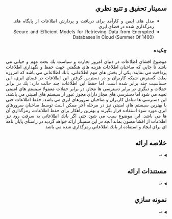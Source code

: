 <div dir="rtl" style="text-align: justify; text-justify: inter-word;">
  
## سمينار تحقيق و تتبع نظري 
- مدل های ایمن و کارآمد برای دریافت و پردازش اطلاعات از پایگاه های رمزگذاری شده در فضای ابری
- Secure and Efficient Models for Retrieving Data from Encrypted Databases in Cloud
  (Summer Of 1400)
### چكيده
  موضوع افشاي اطلاعات در دنياي امروز تجارت و سياست يك بحث مهم و حياتي مي باشد تا جايي كه صاحبان اطلاعات هزينه هاي هنگفتي جهت حفظ و نگهداري اطلاعات پرداخت مي نمايند.
  يكي از بخش هاي مهم اطلاعاتي، بانك اطلاعاتي مي باشد كه امروزه بعلت گسترش شبكه كاربران و در دسترس گرفتن اين اطلاعات در فضاي ابري، اين حساسيت چند برابر شده است. اما حفظ اين اطلاعات چند حالت دارد: يك در برابر حملات و ديگري در برابر دسترسي ها مجاز.
  در برابر حملات معمولا سيستم هاي امنيتي تعبيه مي شود اما دسترسي هاي مجاز داراي مجوز عبور از سيستم هاي امنيتي مي باشند. اين دسترسي ها شامل كاربران و صاحبان سرورهاي ابري مي باشد. 
  حفظ اطلاعات حتي با بهترين سيستم هاي امنيتي نيز در مرحله آخر ممكن است توسط صاحبان سرورهاي ابري مورد سوء استفاده قرار بگيرند و بهترين راهكار براي حفظ اطلاعات، رمزگذاري آن ها مي باشد. اين موضوع سبب مي شود حتي اگر بانك اطلاعاتي به سرقت رود نيز اطلاعات از افشا مصون بماند 
  آنچه در اين سمينار ارائه خواهد گرديد در راستاي پايان نامه اي براي ايجاد و استفاده از بانك اطلاعاتي رمزگذاري شده مي باشد
  
## خلاصه ارائه
  <details> 
    <summary><kbd>↩</kbd></summary>
    صوت خلاصه
    <br>
    <a href="https://afrasysco.ir/Brief.m4a">https://afrasysco.ir/Brief.m4a</a>
</details>  
  
## مستندات ارائه
  <details> 
    <summary><kbd>↩</kbd></summary>
    فايل Word : <br>
[DocFile.docx](https://github.com/majidlotfi/RS_Seminar/files/7028124/DocFile.docx)
    <br>
    فايل PDF : <br>
[PdfFile.pdf](https://github.com/majidlotfi/RS_Seminar/files/7028127/PdfFile.pdf)
    <br>
    فايل ارائه Powerpoint : <br>
    <a href="https://afrasysco.ir/Presentation.ppsx">https://afrasysco.ir/Presentation.ppsx</a>
</details>  
  
## نمونه سازي
  <details> 
    <summary><kbd>↩</kbd></summary>
  تست تمونه
</details>  
